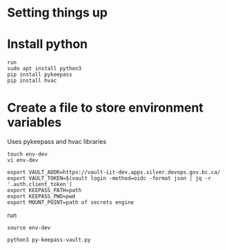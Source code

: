 # Setting things up #

# Install python #

```
run
sudo apt install python3
pip install pykeepass
pip install hvac
```





# Create a file to store environment variables #

Uses pykeepass and hvac libraries

```
touch env-dev
vi env-dev
```

```
export VAULT_ADDR=https://vault-iit-dev.apps.silver.devops.gov.bc.ca/
export VAULT_TOKEN=$(vault login -method=oidc -format json | jq -r '.auth.client_token')
export KEEPASS_PATH=path
export KEEPASS_PWD=pwd
export MOUNT_POINT=path of secrets engine
```

run

```
source env-dev

python3 py-keepass-vault.py

```